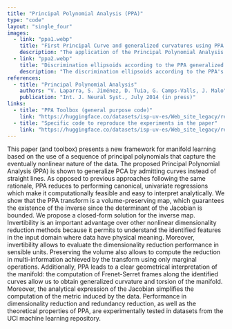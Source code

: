 ```yaml
---
title: "Principal Polynomial Analysis (PPA)"
type: "code"
layout: "single_four"
images:
  - link: "ppa1.webp"
    title: "First Principal Curve and generalized curvatures using PPA in 3D Helix"
    description: "The application of the Principal Polynomial Analysis (PPA) to a 3D Helix, demonstrating the first principal curve and its generalized curvatures."
  - link: "ppa2.webp"
    title: "Discrimination ellipsoids according to the PPA generalized Mahalanobis metric"
    description: "The discrimination ellipsoids according to the PPA's generalized Mahalanobis metric, which provides a geometrical interpretation of the dataset."
references:
  - title: "Principal Polynomial Analysis"
    authors: "V. Laparra, S. Jiménez, D. Tuia, G. Camps-Valls, J. Malo"
    publication: "Int. J. Neural Syst., July 2014 (in press)"
links:
  - title: "PPA Toolbox (general purpose code)"
    link: "https://huggingface.co/datasets/isp-uv-es/Web_site_legacy/resolve/main/code/soft_feature/PPA.zip"
  - title: "Specific code to reproduce the experiments in the paper"
    link: "https://huggingface.co/datasets/isp-uv-es/Web_site_legacy/resolve/main/code/soft_feature/experiments_ppa_paper.rar"
---
```

This paper (and toolbox) presents a new framework for manifold learning based on the use of a sequence of principal polynomials that capture the eventually nonlinear nature of the data. The proposed Principal Polynomial Analysis (PPA) is shown to generalize PCA by admitting curves instead of straight lines. As opposed to previous approaches following the same rationale, PPA reduces to performing canonical, univariate regressions which make it computationally feasible and easy to interpret analytically. We show that the PPA transform is a volume-preserving map, which guarantees the existence of the inverse since the determinant of the Jacobian is bounded. We propose a closed-form solution for the inverse map. Invertibility is an important advantage over other nonlinear dimensionality reduction methods because it permits to understand the identified features in the input domain where data have physical meaning. Moreover, invertibility allows to evaluate the dimensionality reduction performance in sensible units. Preserving the volume also allows to compute the reduction in multi-information achieved by the transform using only marginal operations. Additionally, PPA leads to a clear geometrical interpretation of the manifold: the computation of Frenet-Serret frames along the identified curves allow us to obtain generalized curvature and torsion of the manifold. Moreover, the analytical expression of the Jacobian simplifies the computation of the metric induced by the data. Performance in dimensionality reduction and redundancy reduction, as well as the theoretical properties of PPA, are experimentally tested in datasets from the UCI machine learning repository.